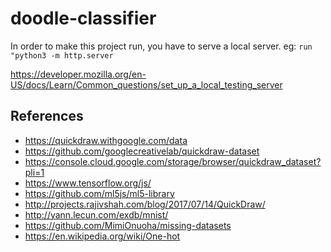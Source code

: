 # doodle-classifier

In order to make this project run, you have to serve a local server.
eg:
`run "python3 -m http.server`

https://developer.mozilla.org/en-US/docs/Learn/Common_questions/set_up_a_local_testing_server

## References
- https://quickdraw.withgoogle.com/data
- https://github.com/googlecreativelab/quickdraw-dataset
- https://console.cloud.google.com/storage/browser/quickdraw_dataset?pli=1
- https://www.tensorflow.org/js/
- https://github.com/ml5js/ml5-library
- http://projects.rajivshah.com/blog/2017/07/14/QuickDraw/
- http://yann.lecun.com/exdb/mnist/
- https://github.com/MimiOnuoha/missing-datasets
- https://en.wikipedia.org/wiki/One-hot
